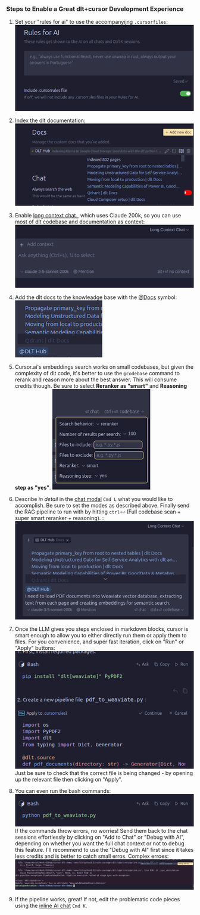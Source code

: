 ### Steps to Enable a Great dlt+cursor Development Experience

1. Set your "rules for ai" to use the accompanyijng `.cursorfiles`: ![](assets/cursor-file.png)

2. Index the dlt documentation:![](assets/index.png)

2. Enable [ long context chat ]( https://docs.cursor.com/chat/overview#long-context-chat-beta ), which uses Claude 200k, so you can use most of dlt codebase and documentation as context:
![](assets/long-context.png)

3. Add the dlt docs to the knowleadge base with the [@Docs](https://docs.cursor.com/context/@-symbols/@-docs) symbol:![](assets/docs-sym.png)

4. Cursor.ai's embeddings search works on small codebases, but given the complexity of dlt code, it's better to use the `@codebase` command to rerank and reason more about the best answer. This will consume credits though. Be sure to select **Reranker as "smart"** and **Reasoning step as "yes"**.  ![](assets/reranker.png)

5. Describe *in detail* in the [chat modal](https://docs.cursor.com/chat/overview) `Cmd L` what you would like to accomplish. Be sure to set the modes as described above. Finally send the RAG pipeline to run with by hitting `ctrl+⏎` (Full codebase scan + super smart reranker + reasoning). :![](assets/send-message.png)

6. Once the LLM gives you steps enclosed in markdown blocks, cursor is smart enough to allow you to either directly run them or apply them to files. For you convenience, and super fast iteration, click on "Run" or "Apply" buttons:![](assets/apply-code.png) Just be sure to check that the correct file is being changed - by opening up the relevant file then clicking on "Apply".

7. You can even run the bash commands:![](assets/bash-com.png)
If the commands throw errors, no worries! Send them back to the chat sessions effortlessly by clicking on "Add to Chat" or "Debug with AI", depending on whether you want the full chat context or not to debug this feature. I'll recommend to use the "Debug with AI" first since it takes less credits and is better to catch small erros. Complex erroes:![](assets/add-shell-to-chat.png)


8. If the pipeline works, great! If not, edit the problematic code pieces using the [inline AI chat](https://docs.cursor.com/cmdk/overview) `Cmd K`.